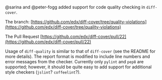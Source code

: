@sarina and @peter-fogg added support for code quality checking in `diff-cover`.

The branch: [https://github.com/edx/diff-cover/tree/quality-violations](https://github.com/edx/diff-cover/tree/quality-violations)

The Pull Request [https://github.com/edx/diff-cover/pull/22](https://github.com/edx/diff-cover/pull/22)

Usage of `diff-quality` is similar to that of `diff-cover` (see the README for more details). The report format is modified to include line numbers and error messages from the checker. Currently only `pylint` and `pep8` are supported; however, it should be quite easy to add support for additional style checkers (`jslint`? `coffeelint`?).

